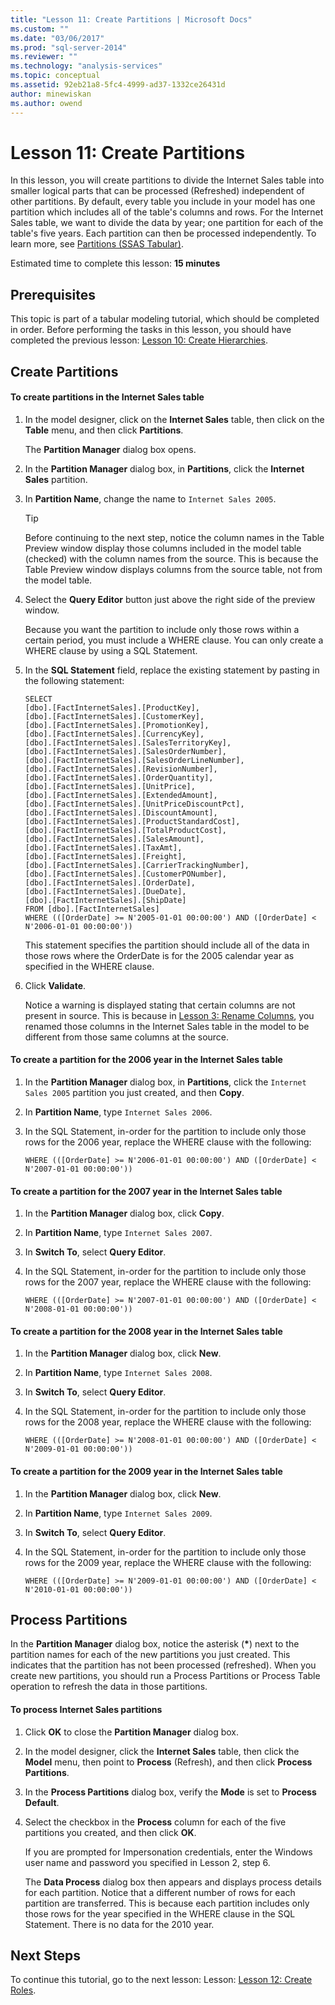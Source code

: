```yaml
---
title: "Lesson 11: Create Partitions | Microsoft Docs"
ms.custom: ""
ms.date: "03/06/2017"
ms.prod: "sql-server-2014"
ms.reviewer: ""
ms.technology: "analysis-services"
ms.topic: conceptual
ms.assetid: 92eb21a8-5fc4-4999-ad37-1332ce26431d
author: minewiskan
ms.author: owend
---
```

# Lesson 11: Create Partitions
  In this lesson, you will create partitions to divide the Internet Sales table into smaller logical parts that can be processed (Refreshed) independent of other partitions. By default, every table you include in your model has one partition which includes all of the table's columns and rows. For the Internet Sales table, we want to divide the data by year; one partition for each of the table's five years.  Each partition can then be processed independently. To learn more, see [Partitions &#40;SSAS Tabular&#41;](tabular-models/partitions-ssas-tabular.md).  
  
 Estimated time to complete this lesson: **15 minutes**  
  
## Prerequisites  
 This topic is part of a tabular modeling tutorial, which should be completed in order. Before performing the tasks in this lesson, you should have completed the previous lesson: [Lesson 10: Create Hierarchies](lesson-9-create-hierarchies.md).  
  
## Create Partitions  
  
#### To create partitions in the Internet Sales table  
  
1.  In the model designer, click on the **Internet Sales** table, then click on the **Table** menu, and then click **Partitions**.  
  
     The **Partition Manager** dialog box opens.  
  
2.  In the **Partition Manager** dialog box, in **Partitions**, click the **Internet Sales** partition.  
  
3.  In **Partition Name**, change the name to `Internet Sales 2005`.  
  
    > [!TIP]  
    >  Before continuing to the next step, notice the column names in the Table Preview window display those columns included in the model table (checked) with the column names from the source. This is because the Table Preview window displays columns from the source table, not from the model table.  
  
4.  Select the **Query Editor** button just above the right side of the preview window.  
  
     Because you want the partition to include only those rows within a certain period, you must include a WHERE clause. You can only create a WHERE clause by using a SQL Statement.  
  
5.  In the **SQL Statement** field, replace the existing statement by pasting in the following statement:  
  
    ```  
    SELECT   
    [dbo].[FactInternetSales].[ProductKey],  
    [dbo].[FactInternetSales].[CustomerKey],  
    [dbo].[FactInternetSales].[PromotionKey],  
    [dbo].[FactInternetSales].[CurrencyKey],  
    [dbo].[FactInternetSales].[SalesTerritoryKey],  
    [dbo].[FactInternetSales].[SalesOrderNumber],  
    [dbo].[FactInternetSales].[SalesOrderLineNumber],  
    [dbo].[FactInternetSales].[RevisionNumber],  
    [dbo].[FactInternetSales].[OrderQuantity],  
    [dbo].[FactInternetSales].[UnitPrice],  
    [dbo].[FactInternetSales].[ExtendedAmount],  
    [dbo].[FactInternetSales].[UnitPriceDiscountPct],  
    [dbo].[FactInternetSales].[DiscountAmount],  
    [dbo].[FactInternetSales].[ProductStandardCost],  
    [dbo].[FactInternetSales].[TotalProductCost],  
    [dbo].[FactInternetSales].[SalesAmount],  
    [dbo].[FactInternetSales].[TaxAmt],  
    [dbo].[FactInternetSales].[Freight],  
    [dbo].[FactInternetSales].[CarrierTrackingNumber],  
    [dbo].[FactInternetSales].[CustomerPONumber],  
    [dbo].[FactInternetSales].[OrderDate],  
    [dbo].[FactInternetSales].[DueDate],  
    [dbo].[FactInternetSales].[ShipDate]   
    FROM [dbo].[FactInternetSales]  
    WHERE (([OrderDate] >= N'2005-01-01 00:00:00') AND ([OrderDate] < N'2006-01-01 00:00:00'))  
    ```  
  
     This statement specifies the partition should include all of the data in those rows where the OrderDate is for the 2005 calendar year as specified in the WHERE clause.  
  
6.  Click **Validate**.  
  
     Notice a warning is displayed stating that certain columns are not present in source. This is because in [Lesson 3: Rename Columns](rename-columns.md), you renamed those columns in the Internet Sales table in the model to be different from those same columns at the source.  
  
#### To create a partition for the 2006 year in the Internet Sales table  
  
1.  In the **Partition Manager** dialog box, in **Partitions**, click the `Internet Sales 2005` partition you just created, and then **Copy**.  
  
2.  In **Partition Name**, type `Internet Sales 2006`.  
  
3.  In the SQL Statement, in-order for the partition to include only those rows for the 2006 year, replace the WHERE clause with the following:  
  
    ```  
    WHERE (([OrderDate] >= N'2006-01-01 00:00:00') AND ([OrderDate] < N'2007-01-01 00:00:00'))  
    ```  
  
#### To create a partition for the 2007 year in the Internet Sales table  
  
1.  In the **Partition Manager** dialog box, click **Copy**.  
  
2.  In **Partition Name**, type `Internet Sales 2007`.  
  
3.  In **Switch To**, select **Query Editor**.  
  
4.  In the SQL Statement, in-order for the partition to include only those rows for the 2007 year, replace the WHERE clause with the following:  
  
    ```  
    WHERE (([OrderDate] >= N'2007-01-01 00:00:00') AND ([OrderDate] < N'2008-01-01 00:00:00'))  
    ```  
  
#### To create a partition for the 2008 year in the Internet Sales table  
  
1.  In the **Partition Manager** dialog box, click **New**.  
  
2.  In **Partition Name**, type `Internet Sales 2008`.  
  
3.  In **Switch To**, select **Query Editor**.  
  
4.  In the SQL Statement, in-order for the partition to include only those rows for the 2008 year, replace the WHERE clause with the following:  
  
    ```  
    WHERE (([OrderDate] >= N'2008-01-01 00:00:00') AND ([OrderDate] < N'2009-01-01 00:00:00'))  
    ```  
  
#### To create a partition for the 2009 year in the Internet Sales table  
  
1.  In the **Partition Manager** dialog box, click **New**.  
  
2.  In **Partition Name**, type `Internet Sales 2009`.  
  
3.  In **Switch To**, select **Query Editor**.  
  
4.  In the SQL Statement, in-order for the partition to include only those rows for the 2009 year, replace the WHERE clause with the following:  
  
    ```  
    WHERE (([OrderDate] >= N'2009-01-01 00:00:00') AND ([OrderDate] < N'2010-01-01 00:00:00'))  
    ```  
  
## Process Partitions  
 In the **Partition Manager** dialog box, notice the asterisk (**\***) next to the partition names for each of the new partitions you just created. This indicates that the partition has not been processed (refreshed). When you create new partitions, you should run a Process Partitions or Process Table operation to refresh the data in those partitions.  
  
#### To process Internet Sales partitions  
  
1.  Click **OK** to close the **Partition Manager** dialog box.  
  
2.  In the model designer, click the **Internet Sales** table, then click the **Model** menu, then point to **Process** (Refresh), and then click **Process Partitions**.  
  
3.  In the **Process Partitions** dialog box, verify the **Mode** is set to **Process Default**.  
  
4.  Select the checkbox in the **Process** column for each of the five partitions you created, and then click **OK**.  
  
     If you are prompted for Impersonation credentials, enter the Windows user name and password you specified in Lesson 2, step 6.  
  
     The **Data Process** dialog box then appears and displays process details for each partition. Notice that a different number of rows for each partition are transferred. This is because each partition includes only those rows for the year specified in the WHERE clause in the SQL Statement. There is no data for the 2010 year.  
  
## Next Steps  
 To continue this tutorial, go to the next lesson: Lesson: [Lesson 12: Create Roles](lesson-11-create-roles.md).  
  
  
